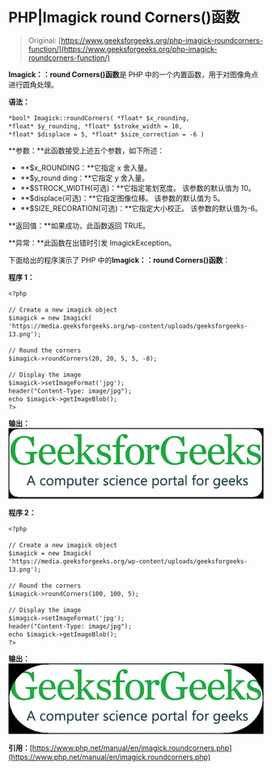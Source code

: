 # PHP|Imagick round Corners()函数

> Original: [https://www.geeksforgeeks.org/php-imagick-roundcorners-function/](https://www.geeksforgeeks.org/php-imagick-roundcorners-function/)

**Imagick：：round Corners()函数**是 PHP 中的一个内置函数，用于对图像角点进行圆角处理。

**语法：**

```
*bool* Imagick::roundCorners( *float* $x_rounding, 
*float* $y_rounding, *float* $stroke_width = 10, 
*float* $displace = 5, *float* $size_correction = -6 )
```

**参数：**此函数接受上述五个参数，如下所述：

*   **$x_ROUNDING：**它指定 x 舍入量。
*   **$y_round ding：**它指定 y 舍入量。
*   **$STROCK_WIDTH(可选)：**它指定笔划宽度。 该参数的默认值为 10。
*   **$displace(可选)：**它指定图像位移。 该参数的默认值为 5。
*   **$SIZE_RECORATION(可选)：**它指定大小校正。 该参数的默认值为-6。

**返回值：**如果成功，此函数返回 TRUE。

**异常：**此函数在出错时引发 ImagickException。

下面给出的程序演示了 PHP 中的**Imagick：：round Corners()函数**：

**程序 1：**

```
<?php

// Create a new imagick object
$imagick = new Imagick(
'https://media.geeksforgeeks.org/wp-content/uploads/geeksforgeeks-13.png');

// Round the corners
$imagick->roundCorners(20, 20, 5, 5, -8);

// Display the image
$imagick->setImageFormat('jpg');
header("Content-Type: image/jpg");
echo $imagick->getImageBlob();
?>
```

**输出：**
![](img/dd4dea7aaed22613766dc9fba2a34001.png)

**程序 2：**

```
<?php

// Create a new imagick object
$imagick = new Imagick(
'https://media.geeksforgeeks.org/wp-content/uploads/geeksforgeeks-13.png');

// Round the corners
$imagick->roundCorners(100, 100, 5);

// Display the image
$imagick->setImageFormat('jpg');
header("Content-Type: image/jpg");
echo $imagick->getImageBlob();
?>
```

**输出：**
![](img/7d36743556b67f65ee3400301cf92492.png)

**引用：**[https://www.php.net/manual/en/imagick.roundcorners.php](https://www.php.net/manual/en/imagick.roundcorners.php)